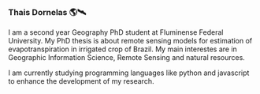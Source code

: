 ### Thais Dornelas 🌎🛰️

I am a second year Geography PhD student at Fluminense Federal University. My PhD thesis is about remote sensing models for estimation of evapotranspiration in irrigated crop of Brazil. My main interestes are in Geographic Information Science, Remote Sensing and natural resources. 

I am currently studying programming languages like python and javascript to enhance the development of my research.
